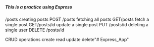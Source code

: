 ##### This is a practice using Express

/posts
creating posts POST /posts
fetching all posts GET/posts
fetch a single post GET/posts/id
update a single post PUT /posts/id
deleting a single user DELETE /posts/id

CRUD operations
create
read
update
delete"# Express_App" 
